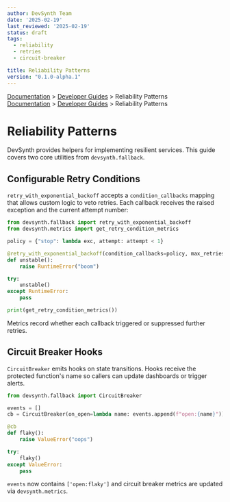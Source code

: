 ```yaml
---
author: DevSynth Team
date: '2025-02-19'
last_reviewed: '2025-02-19'
status: draft
tags:
  - reliability
  - retries
  - circuit-breaker

title: Reliability Patterns
version: "0.1.0-alpha.1"
---
```

<div class="breadcrumbs">
<a href="../index.md">Documentation</a> &gt; <a href="index.md">Developer Guides</a> &gt; Reliability Patterns
</div>

<div class="breadcrumbs">
<a href="../index.md">Documentation</a> &gt; <a href="index.md">Developer Guides</a> &gt; Reliability Patterns
</div>

# Reliability Patterns

DevSynth provides helpers for implementing resilient services. This guide
covers two core utilities from `devsynth.fallback`.

## Configurable Retry Conditions

`retry_with_exponential_backoff` accepts a `condition_callbacks` mapping that
allows custom logic to veto retries. Each callback receives the raised
exception and the current attempt number:

```python
from devsynth.fallback import retry_with_exponential_backoff
from devsynth.metrics import get_retry_condition_metrics

policy = {"stop": lambda exc, attempt: attempt < 1}

@retry_with_exponential_backoff(condition_callbacks=policy, max_retries=3)
def unstable():
    raise RuntimeError("boom")

try:
    unstable()
except RuntimeError:
    pass

print(get_retry_condition_metrics())
```

Metrics record whether each callback triggered or suppressed further retries.

## Circuit Breaker Hooks

`CircuitBreaker` emits hooks on state transitions. Hooks receive the protected
function's name so callers can update dashboards or trigger alerts.

```python
from devsynth.fallback import CircuitBreaker

events = []
cb = CircuitBreaker(on_open=lambda name: events.append(f"open:{name}"))

@cb
def flaky():
    raise ValueError("oops")

try:
    flaky()
except ValueError:
    pass
```

`events` now contains `['open:flaky']` and circuit breaker metrics are updated via
`devsynth.metrics`.
